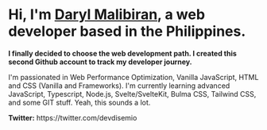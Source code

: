 <!---
disemio/disemio is a ✨ special ✨ repository because its `README.md` (this file) appears on your GitHub profile.
You can click the Preview link to take a look at your changes.
--->
<h1>Hi, I'm <a href="https://malibiran.com/" target="_blank" rel="noopener">Daryl Malibiran</a>, a web developer based in the Philippines.</h1>
<p><strong>I finally decided to choose the web development path. I created this second Github account to track my developer journey.</strong></p>
<p>I'm passionated in Web Performance Optimization, Vanilla JavaScript, HTML and CSS (Vanilla and Frameworks). I'm currently learning advanced JavaScript, Typescript, Node.js, Svelte/SvelteKit, Bulma CSS, Tailwind CSS, and some GIT stuff. Yeah, this sounds a lot.</p>

<p><strong>Twitter:</strong> https://twitter.com/devdisemio</p>
